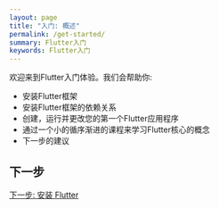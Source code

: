 ```yaml
---
layout: page
title: "入门: 概述"
permalink: /get-started/
summary: Flutter入门
keywords: Flutter入门
---
```


欢迎来到Flutter入门体验。我们会帮助你:


* 安装Flutter框架
* 安装Flutter框架的依赖关系
* 创建，运行并更改您的第一个Flutter应用程序
* 通过一个小的循序渐进的课程来学习Flutter核心的概念
* 下一步的建议

## 下一步

[下一步: 安装 Flutter](/get-started/install/)